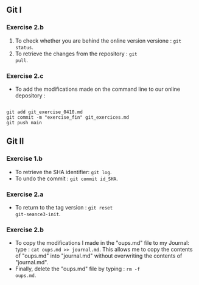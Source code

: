

## Git I

### Exercise 2.b
1. To check whether you are behind the online version 
versione : <code>git status</code>. 
2. To retrieve the changes from the repository : <code>git pull</code>.

### Exercise 2.c
* To add the modifications made on the command line to our online depository  :  
<pre><code>
git add git_exercise_0410.md
git commit -m "exercise_fin" git_exercices.md
git push main
</pre></code>

## Git II

### Exercise 1.b
* To retrieve the SHA identifier: <code>git log</code>. 
* To undo the commit : <code>git commit id_SHA</code>.

### Exercise 2.a
* To return to the tag version : <code>git reset git-seance3-init</code>.

### Exercise 2.b
* To copy the modifications I  made in the "oups.md" file to my Journal: 
 type : <code>cat oups.md >> journal.md</code>. 
 This allows me to copy the contents of "oups.md" into "journal.md" without overwriting the contents of "journal.md".
 * Finally, delete the "oups.md" file by typing : <code>rm -f oups.md</code>.

